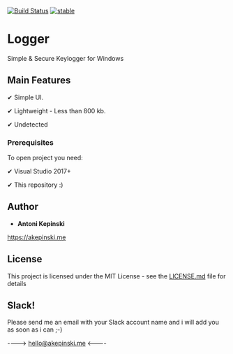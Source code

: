 [![Build Status](https://travis-ci.org/xxczaki/logger.svg?branch=master)](https://travis-ci.org/xxczaki/logger)
[![stable](http://badges.github.io/stability-badges/dist/stable.svg)](http://github.com/badges/stability-badges)

# Logger

Simple & Secure Keylogger for Windows

## Main Features

✔ Simple UI.

✔ Lightweight - Less than 800 kb.

✔ Undetected

### Prerequisites

To open project you need:

✔ Visual Studio 2017+

✔ This repository :)
 
## Author

* **Antoni Kepinski**  

https://akepinski.me

## License

This project is licensed under the MIT License - see the [LICENSE.md](LICENSE.md) file for details

## Slack!

Please send me an email with your Slack account name and i will add you as soon as i can ;-)

----> hello@akepinski.me <----


 
